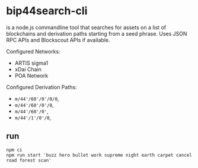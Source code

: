 bip44search-cli
===============

is a node.js commandline tool that searches for assets on a list of blockchains
and derivation paths starting from a seed phrase. Uses JSON RPC APIs and Blockscout APIs 
if available.

Configured Networks:
- ARTIS sigma1
- xDai Chain
- POA Network

Configured Derivation Paths:
- `m/44'/60'/0'/0/0`,
- `m/44'/60'/0'/0`,
- `m/44'/60'/0'`,
- `m/44'/1'/0'/0`,

run
---

```
npm ci
npm run start 'buzz hero bullet work supreme night earth carpet cancel road forest scan'
```
